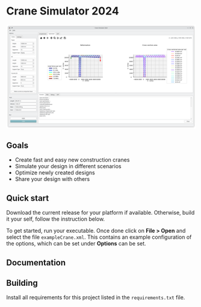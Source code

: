 # Crane Simulator 2024

![img.png](resources/images/cover.png)

## Goals

* Create fast and easy new construction cranes
* Simulate your design in different scenarios
* Optimize newly created designs
* Share your design with others

## Quick start

Download the current release for your platform if available. Otherwise, build it your self, follow the instruction below.

To get started, run your executable. Once done click on **File > Open** and select the file ``exampleCrane.xml``. This
contains an example configuration of the options, which can be set under **Options** can be set.

## Documentation

## Building

Install all requirements for this project listed in the ``requirements.txt`` file.


